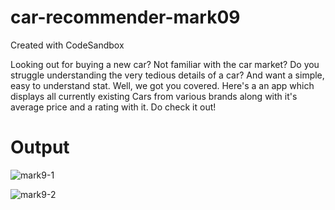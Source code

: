 # car-recommender-mark09

Created with CodeSandbox

Looking out for buying a new car? Not familiar with the car market? Do you struggle understanding the very tedious details of a car? And want a simple, easy to understand stat. Well, we got you covered. Here's a an app which displays all currently existing Cars from various brands along with it's average price and a rating with it. Do check it out!

# Output

![mark9-1](https://user-images.githubusercontent.com/59699631/189338702-29a2c89a-ad6c-4f01-918a-606964950955.png)

![mark9-2](https://user-images.githubusercontent.com/59699631/189338703-8b1f30e8-c78f-46c0-a1dd-8ae8d1af7d0e.png)
